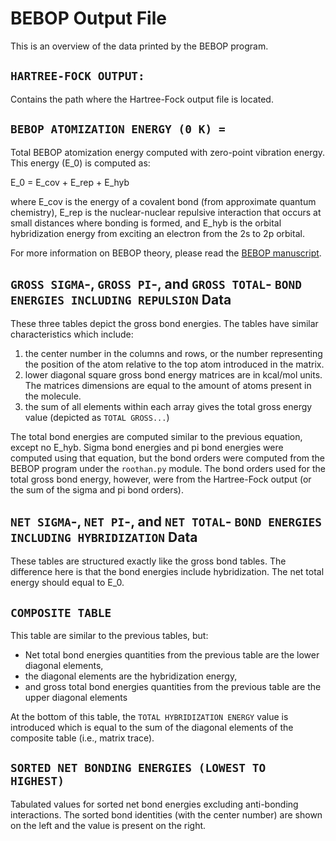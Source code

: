 # BEBOP Output File
This is an overview of the data printed by the BEBOP program.

## ```HARTREE-FOCK OUTPUT:```
Contains the path where the Hartree-Fock output file is located. 

## ```BEBOP ATOMIZATION ENERGY (0 K) = ```
Total BEBOP atomization energy computed with zero-point vibration energy. 
This energy (E_0) is computed as:

E_0 = E_cov + E_rep + E_hyb

where E_cov is the energy of a covalent bond (from approximate quantum chemistry),
E_rep is the nuclear-nuclear repulsive interaction that occurs at small distances 
where bonding is formed, and E_hyb is the orbital hybridization energy from exciting 
an electron from the 2s to 2p orbital.

For more information on BEBOP theory, please read the [BEBOP manuscript](https://chemrxiv.org/engage/chemrxiv/article-details/624dff79855ee54b39e40518).

## ```GROSS SIGMA```-, ```GROSS PI```-, and ```GROSS TOTAL```- ```BOND ENERGIES INCLUDING REPULSION``` Data

These three tables depict the gross bond energies. The tables have similar characteristics which include:
1. the center number in the columns and rows, or the number representing the position of the atom relative to the top atom introduced in the matrix.
2. lower diagonal square gross bond energy matrices are in kcal/mol units. The matrices dimensions are equal to the amount of atoms present in the molecule.
3. the sum of all elements within each array gives the total gross energy value (depicted as ```TOTAL GROSS...```)

The total bond energies are computed similar to the previous equation, except no E_hyb. Sigma bond energies and pi bond energies were computed
using that equation, but the bond orders were computed from the BEBOP program under the ```roothan.py``` module. The bond orders used for the total 
gross bond energy, however, were from the Hartree-Fock output (or the sum of the sigma and pi bond orders). 

## ```NET SIGMA```-, ```NET PI```-, and ```NET TOTAL```- ```BOND ENERGIES INCLUDING HYBRIDIZATION``` Data

These tables are structured exactly like the gross bond tables. The difference here is that the bond energies include hybridization.
The net total energy should equal to E_0.

## ```COMPOSITE TABLE```
This table are similar to the previous tables, but:
* Net total bond energies quantities from the previous table are the lower diagonal elements,
* the diagonal elements are the hybridization energy,
* and gross total bond energies quantities from the previous table are the upper diagonal elements

At the bottom of this table, the ```TOTAL HYBRIDIZATION ENERGY``` value is introduced which is equal to 
the sum of the diagonal elements of the composite table (i.e., matrix trace). 

## ```SORTED NET BONDING ENERGIES (LOWEST TO HIGHEST)```
Tabulated values for sorted net bond energies excluding anti-bonding interactions. 
The sorted bond identities (with the center number) are shown on the left and the value
is present on the right.
